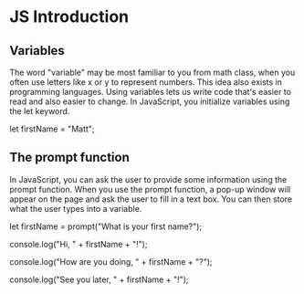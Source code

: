 # JS Introduction

## Variables

The word "variable" may be most familiar to you from math class, when you often use letters like x or y to represent numbers. This idea also exists in programming languages. Using variables lets us write code that's easier to read and also easier to change. In JavaScript, you initialize variables using the let keyword.

let firstName = "Matt";

## The prompt function

In JavaScript, you can ask the user to provide some information using the prompt function. When you use the prompt function, a pop-up window will appear on the page and ask the user to fill in a text box. You can then store what the user types into a variable. 

let firstName = prompt("What is your first name?");

console.log("Hi, " + firstName + "!");

console.log("How are you doing, " + firstName + "?");

console.log("See you later, " + firstName + "!");
